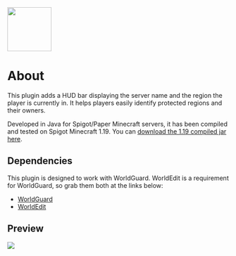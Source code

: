 <img src="https://user-images.githubusercontent.com/58428891/179380612-48002d69-d711-4485-97e5-54e9d2517995.png" width="100" height="100" />

# About
This plugin adds a HUD bar displaying the server name and the region the player is currently in. It helps players easily identify protected regions and their owners.

Developed in Java for Spigot/Paper Minecraft servers, it has been compiled and tested on Spigot Minecraft 1.19. You can [download the 1.19 compiled jar here](https://we.tl/t-T6ONiZ1l3z).


## Dependencies
This plugin is designed to work with WorldGuard. WorldEdit is a requirement for WorldGuard, so grab them both at the links below:
- [WorldGuard](https://dev.bukkit.org/projects/worldguard)
- [WorldEdit](https://dev.bukkit.org/projects/worldedit)

## Preview
<img src="https://user-images.githubusercontent.com/58428891/179380820-78c212ea-8a3b-4ba4-9f6a-56ba7307ddd4.png" />
